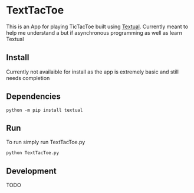 # TextTacToe

This is an App for playing TicTacToe built using [Textual](https://github.com/willmcgugan/textual/). Currently meant to help me understand a but if asynchronous programming as well as learn Textual

## Install

Currently not availaible for install as the app is extremely basic and still needs completion

## Dependencies

```
python -m pip install textual 
```
## Run

To run simply run TextTacToe.py

```
python TextTacToe.py
```

## Development 
TODO